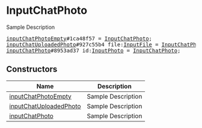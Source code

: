 # InputChatPhoto

Sample Description

<pre>
<a href="../constructor/inputChatPhotoEmpty.md">inputChatPhotoEmpty</a>#1ca48f57 = <a href="../type/InputChatPhoto.md">InputChatPhoto</a>;
<a href="../constructor/inputChatUploadedPhoto.md">inputChatUploadedPhoto</a>#927c55b4 file:<a href="../type/InputFile.md">InputFile</a> = <a href="../type/InputChatPhoto.md">InputChatPhoto</a>;
<a href="../constructor/inputChatPhoto.md">inputChatPhoto</a>#8953ad37 id:<a href="../type/InputPhoto.md">InputPhoto</a> = <a href="../type/InputChatPhoto.md">InputChatPhoto</a>;
</pre>

## Constructors

| Name | Description |
|------|-------------|
| [inputChatPhotoEmpty](../constructor/inputChatPhotoEmpty.md) | Sample Description |
| [inputChatUploadedPhoto](../constructor/inputChatUploadedPhoto.md) | Sample Description |
| [inputChatPhoto](../constructor/inputChatPhoto.md) | Sample Description |

